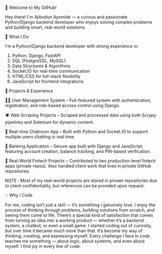 👋 Welcome to My GitHub!

Hey there! I'm Ajibodun Ayomide — a curious and passionate Python/Django backend developer who enjoys solving complex problems and building smart, real-world solutions.

🧠 What I Do

I'm a Python/Django backend developer with strong experience in:
1. Python, Django, FastAPI
2. SQL (PostgreSQL, MySQL)
3. Data Structures & Algorithms
4. Socket.IO for real-time communication
5. HTML/CSS for full-stack flexibility
6. JavaScript for frontend integrations

🚀 Projects & Experience

🧑‍💻 User Management System – Full-featured system with authentication, registration, and role-based access control using Django.

🕷️ Web Scraping Projects – Scraped and processed data using both Scrapy pipelines and Selenium for dynamic content.

💬 Real-time Chatroom App – Built with Python and Socket.IO to support multiple users chatting in real time.

🏦 Banking Application – Secure app built with Django and JavaScript, featuring account creation, balance tracking, and PIN-based verification.

💼 Real-World Fintech Projects – Contributed to two production-level fintech apps (private repos). Also handled client work that lives in private GitHub repositories.

NOTE : Most of my real-world projects are stored in private repositories due to client confidentiality, but references can be provided upon request.

💡 Why I Code

For me, coding isn’t just a skill — it’s something I genuinely love. I enjoy the process of thinking through problems, building solutions from scratch, and seeing them come to life. There’s a special kind of satisfaction that comes from turning an idea into a working product — whether it’s a backend system, a chatbot, or even a small game.
I started coding out of curiosity, but over time it became much more than that. It’s become my way of thinking, creating, and expressing myself. Every challenge I face in code teaches me something — about logic, about systems, and even about myself. I find joy in every line of code.
